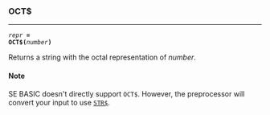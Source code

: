 ### OCT$
***
<code><var>repr</var> <b>= OCT$(</b><var>number</var><b>)</b></code>

Returns a string with the octal representation of <var>number</var>.

#### Note
SE BASIC doesn't directly support `OCT$`. However, the preprocessor will convert
your input to use [`STR$`](STR$).
